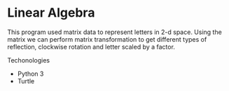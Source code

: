 # Linear Algebra 
This program used matrix data to represent letters in 2-d space. Using the matrix we can perform matrix transformation to get different types of reflection, clockwise rotation and letter scaled by a factor.

Techonologies
- Python 3
- Turtle
